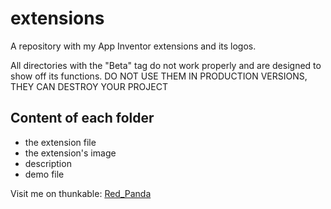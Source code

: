 # extensions

A repository with my App Inventor extensions and its logos.

All directories with the "Beta" tag do not work properly and are designed to show off its functions.
DO NOT USE THEM IN PRODUCTION VERSIONS, THEY CAN DESTROY YOUR PROJECT

## Content of each folder

* the extension file
* the extension's image
* description
* demo file

Visit me on thunkable: [Red_Panda](https://community.thunkable.com/u/Red_Panda/summary "@Red_Panda")